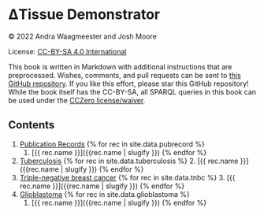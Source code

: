 <script type="application/ld+json">
{
  "@context": "http://schema.org",
  "@type": "Book",
  "inLanguage": "en-US",
  "name": "ΔTissue Demonstrator",
  "publisher": {
    "@type": "Organization",
    "name": "GitHub"
  },
  "copyrightYear": "2021",
  "discussionUrl": "https://github.com/German-BioImaging/dtqueries/issues"
}
</script>

# ΔTissue Demonstrator

© 2022 Andra Waagmeester and Josh Moore

License: [CC-BY-SA 4.0 International](https://creativecommons.org/licenses/by-sa/4.0/)

This book is written in Markdown with additional instructions that are preprocessed.
Wishes, comments, and pull requests can be sent to
[this GitHub repository](https://github.com/German-BioImaging/dtqueries/). If you like this effort, please
star this GitHub repository! While the book itself has the CC-BY-SA, all SPARQL queries in this book can be used
under the [CCZero license/waiver](https://creativecommons.org/share-your-work/public-domain/cc0/).

## Contents
1. [Publication Records](pubrecord.md)
{% for rec in site.data.pubrecord %}
   1. [{{ rec.name }}]({{rec.name | slugify }})
{% endfor %}
2. [Tuberculosis](tuberculosis.md)
{% for rec in site.data.tuberculosis %}
   2. [{{ rec.name }}]({{rec.name | slugify }})
{% endfor %}
3. [Triple-negative breast cancer](tnbc.md)
{% for rec in site.data.tnbc %}
   3. [{{ rec.name }}]({{rec.name | slugify }})
{% endfor %}
4. [Glioblastoma](glioblastoma.md)
{% for rec in site.data.glioblastoma %}
   1. [{{ rec.name }}]({{rec.name | slugify }})
{% endfor %}
